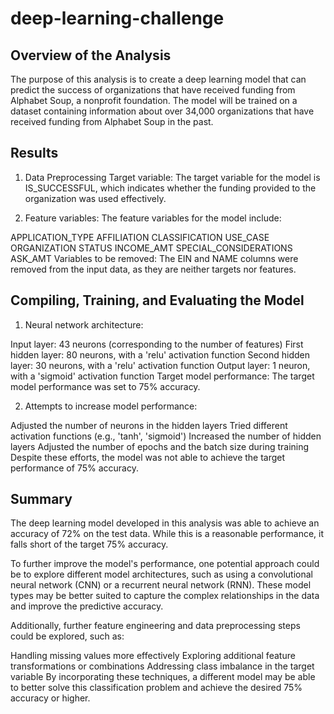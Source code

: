 # deep-learning-challenge
## Overview of the Analysis
The purpose of this analysis is to create a deep learning model that can predict the success of organizations that have received funding from Alphabet Soup, a nonprofit foundation. The model will be trained on a dataset containing information about over 34,000 organizations that have received funding from Alphabet Soup in the past.

## Results
1. Data Preprocessing
Target variable: The target variable for the model is IS_SUCCESSFUL, which indicates whether the funding provided to the organization was used effectively.

2. Feature variables: The feature variables for the model include:

APPLICATION_TYPE
AFFILIATION
CLASSIFICATION
USE_CASE
ORGANIZATION
STATUS
INCOME_AMT
SPECIAL_CONSIDERATIONS
ASK_AMT
Variables to be removed: The EIN and NAME columns were removed from the input data, as they are neither targets nor features.

## Compiling, Training, and Evaluating the Model
1. Neural network architecture:

Input layer: 43 neurons (corresponding to the number of features)
First hidden layer: 80 neurons, with a 'relu' activation function
Second hidden layer: 30 neurons, with a 'relu' activation function
Output layer: 1 neuron, with a 'sigmoid' activation function
Target model performance: The target model performance was set to 75% accuracy.

2. Attempts to increase model performance:

Adjusted the number of neurons in the hidden layers
Tried different activation functions (e.g., 'tanh', 'sigmoid')
Increased the number of hidden layers
Adjusted the number of epochs and the batch size during training
Despite these efforts, the model was not able to achieve the target performance of 75% accuracy.

## Summary
The deep learning model developed in this analysis was able to achieve an accuracy of 72% on the test data. While this is a reasonable performance, it falls short of the target 75% accuracy.

To further improve the model's performance, one potential approach could be to explore different model architectures, such as using a convolutional neural network (CNN) or a recurrent neural network (RNN). These model types may be better suited to capture the complex relationships in the data and improve the predictive accuracy.

Additionally, further feature engineering and data preprocessing steps could be explored, such as:

Handling missing values more effectively
Exploring additional feature transformations or combinations
Addressing class imbalance in the target variable
By incorporating these techniques, a different model may be able to better solve this classification problem and achieve the desired 75% accuracy or higher.
